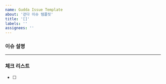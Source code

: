 ```yaml
---
name: Gudda Issue Template
about: '걷다 이슈 템플릿'
title: '[]'
labels: ''
assignees: ''
---
```


### 이슈 설명

***

### 체크 리스트

- [ ] 